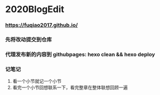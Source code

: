 # 2020BlogEdit

### https://fuqiao2017.github.io/

### 先将改动提交到仓库

### 代理发布新的内容到 githubpages: hexo clean && hexo deploy

### 记笔记

1. 看一个小节就记一个小节
2. 看完一个小节回想联系一下，看完整章在整体联想回顾一遍
